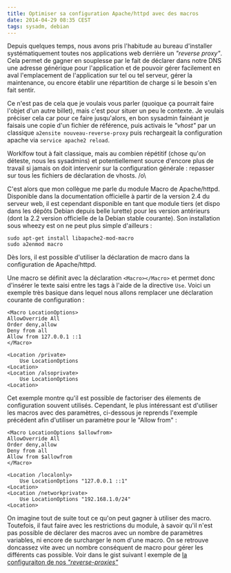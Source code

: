```yaml
---
title: Optimiser sa configuration Apache/httpd avec des macros
date: 2014-04-29 08:35 CEST
tags: sysadm, debian
---
```

Depuis quelques temps, nous avons pris l'habitude au bureau d'installer systématiquement toutes nos applications web derrière un *"reverse proxy"*. Cela permet de gagner en souplesse par le fait de déclarer dans notre DNS une adresse générique pour l'application et de pouvoir gérer facilement en aval l'emplacement de l'application sur tel ou tel serveur, gérer la maintenance, ou encore établir une répartition de charge si le besoin s'en fait sentir.

Ce n'est pas de cela que je voulais vous parler (quoique ça pourrait faire l'objet d'un autre billet), mais c'est pour situer un peu le contexte. Je voulais préciser cela car pour ce faire jusqu'alors, en bon sysadmin fainéant je faisais une copie d'un fichier de référence, puis activais le *"vhost"* par un classique `a2ensite nouveau-reverse-proxy` puis rechargeait la configuration apache via `service apache2 reload`.

Worklfow tout à fait classique, mais au combien répétitif (chose qu'on déteste, nous les sysadmins) et potentiellement source d'encore plus de travail si jamais on doit intervenir sur la configuration générale : repasser sur tous les fichiers de déclaration de vhosts. /o\

C'est alors que mon collègue me parle du module Macro de Apache/httpd. Disponible dans la documentation officielle à partir de la version 2.4 du serveur web, il est cependant disponible en tant que module tiers (et dispo dans les dépôts Debian depuis belle lurette) pour les version antérieurs (dont la 2.2 version officielle de la Debian stable courante). Son installation sous wheezy est on ne peut plus simple d'ailleurs :

    sudo apt-get install libapache2-mod-macro
    sudo a2enmod macro

Dès lors, il est possible d'utiliser la déclaration de macro dans la configuration de Apache/httpd.

Une macro se définit avec la déclaration `<Macro></Macro>` et permet donc d'insérer le texte saisi entre les tags à l'aide de la directive `Use`. Voici un exemple très basique dans lequel nous allons remplacer une déclaration courante de configuration :

    <Macro LocationOptions>
    AllowOverride All
    Order deny,allow
    Deny from all
    Allow from 127.0.0.1 ::1
    </Macro>

    <Location /private>
        Use LocationOptions
    <Location>
    <Location /alsoprivate>
        Use LocationOptions
    <Location>

Cet exemple montre qu'il est possible de factoriser des élements de configuration souvent utilisés. Cependant, le plus intéressant est d'utiliser les macros avec des paramètres, ci-dessous je reprends l'exemple précédent afin d'utiliser un paramètre pour le "Allow from" :

    <Macro LocationOptions $allowfrom>
    AllowOverride All
    Order deny,allow
    Deny from all
    Allow from $allowfrom
    </Macro>

    <Location /localonly>
        Use LocationOptions "127.0.0.1 ::1"
    <Location>
    <Location /networkprivate>
        Use LocationOptions "192.168.1.0/24"
    <Location>

On imagine tout de suite tout ce qu'on peut gagner à utiliser des macro. Toutefois, il faut faire avec les restrictions du module, à savoir qu'il n'est pas possible de déclarer des macros avec un nombre de paramètres variables, ni encore de surcharger le nom d'une macro. On se retrouve doncassez vite avec un nombre conséquent de macro pour gérer les différents cas possible. Voir dans le gist suivant l exemple de [la configuraiton de nos *"reverse-proxies"*](https://gist.github.com)
